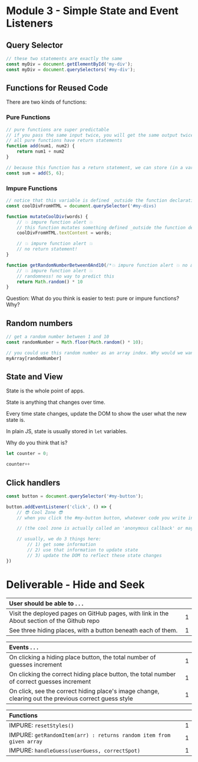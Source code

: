 # Module 3 - Simple State and Event Listeners

## Query Selector 

```js
// these two statements are exactly the same
const myDiv = document.getElementById('my-div');
const myDiv = document.querySelectors('#my-div');
```

## Functions for Reused Code

There are two kinds of functions:

### Pure Functions

```js
// pure functions are super predictable
// if you pass the same input twice, you will get the same output twice
// all pure functions have return statements
function add(num1, num2) {
    return num1 + num2
}

// because this function has a return statement, we can store (in a variable) whatever result it 'spits out'.
const sum = add(5, 6);
```

### Impure Functions

```js
// notice that this variable is defined _outside the function declaration_
const coolDivFromHTML = document.querySelector('#my-divs)

function mutateCoolDiv(words) {
    // 💥 impure function alert 💥
    // this function mutates something defined _outside the function declaration_
    coolDivFromHTML.textContent = words;

    // 💥 impure function alert 💥
    // no return statement!
}
```


```js
function getRandomNumberBetween0And10(/*💥 impure function alert 💥 no arguments! */) {
    // 💥 impure function alert 💥
    // randomness! no way to predict this
    return Math.random() * 10
}
```

Question: What do you think is easier to test: pure or impure functions? Why?

## Random numbers

```js
// get a random number between 1 and 10
const randomNumber = Math.floor(Math.random() * 10);

// you could use this random number as an array index. Why would we want to do that?
myArray[randomNumber] 
```


## State and View

State is the whole point of apps.

State is anything that changes over time.

Every time state changes, update the DOM to show the user what the new state is.

In plain JS, state is usually stored in `let` variables. 

Why do you think that is?

```js
let counter = 0;

counter++
```

## Click handlers

```js
const button = document.querySelector('#my-button');

button.addEventListener('click', () => {
    // 😎 Cool Zone 😎
    // when you click the #my-button button, whatever code you write in the cool zone will execute 

    // (the cool zone is actually called an 'anonymous callback' or maybe a 'click handler')

    // usually, we do 3 things here:
        // 1) get some information
        // 2) use that information to update state
        // 3) update the DOM to reflect these state changes
})
```

# Deliverable - Hide and Seek

| User should be able to . . .                                                         |             |
| :----------------------------------------------------------------------------------- | ----------: |
| Visit the deployed pages on GitHub pages, with link in the About section of the Github repo|        1 |
| See three hiding places, with a button beneath each of them.                               |        1 |

| Events . . .                                                         |             |
| :----------------------------------------------------------------------------------- | ----------: |
| On clicking a hiding place button, the total number of guesses increment                         |        1 |
| On clicking the correct hiding place button, the total number of correct guesses increment                       |        1 |
| On click, see the correct hiding place's image change, clearing out the previous correct guess style|1|

| Functions                                                              |             |
| :----------------------------------------------------------------------------------- | ----------: |
| IMPURE: `resetStyles()` | 1 |
| IMPURE: `getRandomItem(arr) : returns random item from given array` | 1 |
| IMPURE: `handleGuess(userGuess, correctSpot)` | 1 |